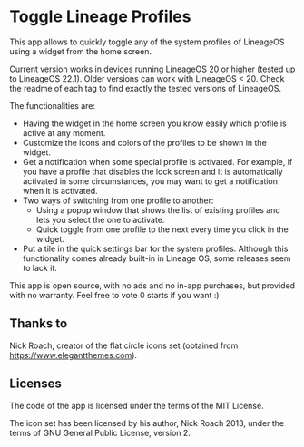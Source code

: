 # Toggle Lineage Profiles

This app allows to quickly toggle any of the system profiles of LineageOS using a widget from the home screen.

Current version works in devices running LineageOS 20 or higher (tested up to LineageOS 22.1). Older versions can work with LineageOS < 20. Check the readme of each tag to find exactly the tested versions of LineageOS.

The functionalities are:

* Having the widget in the home screen you know easily which profile is active at any moment.
* Customize the icons and colors of the profiles to be shown in the widget.
* Get a notification when some special profile is activated. For example, if you have a profile that disables the lock screen and it is automatically activated in some circumstances, you may want to get a notification when it is activated.
* Two ways of switching from one profile to another:
  * Using a popup window that shows the list of existing profiles and lets you select the one to activate.
  * Quick toggle from one profile to the next every time you click in the widget.
* Put a tile in the quick settings bar for the system profiles. Although this functionality comes already built-in in Lineage OS, some releases seem to lack it.

This app is open source, with no ads and no in-app purchases, but provided with no warranty. Feel free to vote 0 starts if you want :)


## Thanks to

Nick Roach, creator of the flat circle icons set (obtained from https://www.elegantthemes.com).

## Licenses

The code of the app is licensed under the terms of the MIT License.

The icon set has been licensed by his author, Nick Roach 2013, under the terms of GNU General Public License, version 2.
